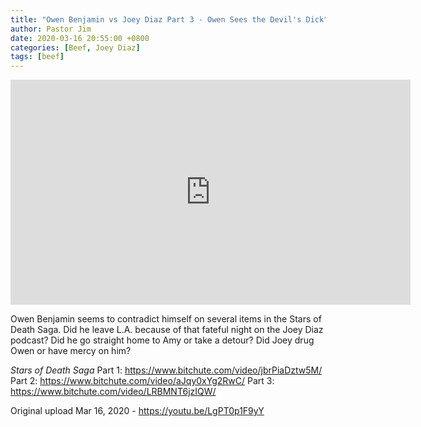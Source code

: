 ```yaml
---
title: "Owen Benjamin vs Joey Diaz Part 3 - Owen Sees the Devil's Dick"
author: Pastor Jim
date: 2020-03-16 20:55:00 +0800
categories: [Beef, Joey Diaz]
tags: [beef]
---
```




<iframe width="640" height="360" scrolling="no" frameborder="0" style="border: none;" src="https://www.bitchute.com/embed/LRBMNT6jzIQW/"></iframe>

Owen Benjamin seems to contradict himself on several items in the Stars of Death Saga. Did he leave L.A. because of that fateful night on the Joey Diaz podcast? Did he go straight home to Amy or take a detour? Did Joey drug Owen or have mercy on him?



*Stars of Death Saga*
Part 1: https://www.bitchute.com/video/jbrPiaDztw5M/
Part 2: https://www.bitchute.com/video/aJqy0xYg2RwC/
Part 3: https://www.bitchute.com/video/LRBMNT6jzIQW/



Original upload Mar 16, 2020 - https://youtu.be/LgPT0p1F9yY